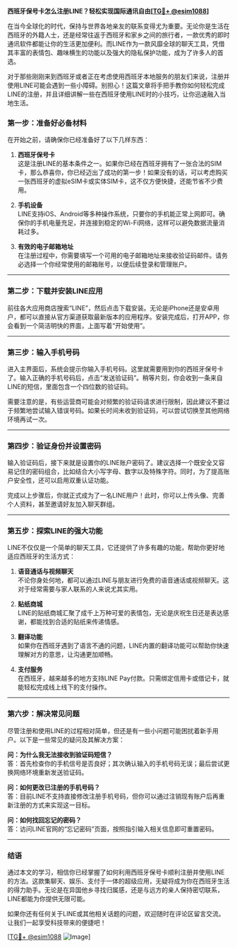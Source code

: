 **西班牙保号卡怎么注册LINE？轻松实现国际通讯自由[[TG💪+ @esim1088](https://t.me/s/esim1088)]**

在当今全球化的时代，保持与世界各地亲友的联系变得尤为重要。无论你是生活在西班牙的外籍人士，还是经常往返于西班牙和家乡之间的旅行者，一款优秀的即时通讯软件都能让你的生活更加便利。而LINE作为一款风靡全球的聊天工具，凭借其丰富的表情包、趣味横生的功能以及强大的隐私保护功能，成为了许多人的首选。

对于那些刚刚来到西班牙或者正在考虑使用西班牙本地服务的朋友们来说，注册并使用LINE可能会遇到一些小障碍。别担心！这篇文章将手把手教你如何轻松完成LINE的注册，并且详细讲解一些在西班牙使用LINE时的小技巧，让你迅速融入当地生活。

### **第一步：准备好必备材料**

在开始之前，请确保你已经准备好了以下几样东西：

1. **西班牙保号卡**  
   这是注册LINE的基本条件之一。如果你已经在西班牙拥有了一张合法的SIM卡，那么恭喜你，你已经迈出了成功的第一步！如果没有的话，可以考虑购买一张西班牙的虚拟eSIM卡或实体SIM卡，这不仅方便快捷，还能节省不少费用。

2. **手机设备**  
   LINE支持iOS、Android等多种操作系统，只要你的手机能正常上网即可。确保你的手机电量充足，并连接到稳定的Wi-Fi网络，这样可以避免数据流量消耗过多。

3. **有效的电子邮箱地址**  
   在注册过程中，你需要填写一个可用的电子邮箱地址来接收验证码邮件。请务必选择一个你经常使用的邮箱账号，以便后续登录和管理账户。

---

### **第二步：下载并安装LINE应用**

前往各大应用商店搜索“LINE”，然后点击下载安装。无论是iPhone还是安卓用户，都可以直接从官方渠道获取最新版本的应用程序。安装完成后，打开APP，你会看到一个简洁明快的界面，上面写着“开始使用”。

---

### **第三步：输入手机号码**

进入主界面后，系统会提示你输入手机号码。这里就需要用到你的西班牙保号卡了。输入正确的手机号码后，点击“发送验证码”。稍等片刻，你会收到一条来自LINE的短信，里面包含一个四位数的验证码。

需要注意的是，有些运营商可能会对频繁的验证码请求进行限制，因此建议不要过于频繁地尝试输入错误号码。如果长时间未收到验证码，可以尝试切换至其他网络环境再试一次。

---

### **第四步：验证身份并设置密码**

输入验证码后，接下来就是设置你的LINE账户密码了。建议选择一个既安全又容易记住的密码组合，比如结合大小写字母、数字以及特殊字符。同时，为了提高账户安全性，还可以启用双重认证功能。

完成以上步骤后，你就正式成为了一名LINE用户！此时，你可以上传头像、完善个人资料，甚至邀请好友加入聊天群组。

---

### **第五步：探索LINE的强大功能**

LINE不仅仅是一个简单的聊天工具，它还提供了许多有趣的功能，帮助你更好地适应西班牙的生活方式：

1. **语音通话与视频聊天**  
   不论你身处何地，都可以通过LINE与朋友进行免费的语音通话或视频聊天。这对于经常需要与家人联系的人来说尤其实用。

2. **贴纸商城**  
   LINE的贴纸商城汇聚了成千上万种可爱的表情包，无论是庆祝生日还是表达感谢，都能找到合适的贴纸来传递情感。

3. **翻译功能**  
   如果你在西班牙遇到了语言不通的问题，LINE内置的翻译功能可以帮助你快速理解对方的意思，让沟通更加顺畅。

4. **支付服务**  
   在西班牙，越来越多的地方支持LINE Pay付款。只需绑定信用卡或借记卡，就能轻松完成线上线下的支付操作。

---

### **第六步：解决常见问题**

尽管注册和使用LINE的过程相对简单，但还是有一些小问题可能困扰着新手用户。以下是一些常见的疑问及其解决方案：

**问：为什么我无法接收到验证码短信？**  
答：首先检查你的手机信号是否良好；其次确认输入的手机号码无误；最后尝试更换网络环境重新发送验证码。

**问：如何更改已注册的手机号码？**  
答：目前LINE不支持直接修改注册手机号码，但你可以通过注销现有账户后再重新注册的方式来实现这一目标。

**问：如何找回忘记的密码？**  
答：访问LINE官网的“忘记密码”页面，按照指引输入相关信息即可重置密码。

---

### **结语**

通过本文的学习，相信你已经掌握了如何利用西班牙保号卡顺利注册并使用LINE的方法。这款集聊天、娱乐、支付于一体的超级应用，无疑将成为你在西班牙生活的得力助手。无论是在异国他乡寻找归属感，还是与远方的亲人保持密切联系，LINE都能为你提供无限可能。

如果你还有任何关于LINE或其他相关话题的问题，欢迎随时在评论区留言交流。让我们一起享受科技带来的便捷吧！

[[TG💪+ @esim1088](https://t.me/s/esim1088) ![Image](https://i.postimg.cc/4NQfJmqS/Snipaste-2025-05-13-00-14-12.png)]